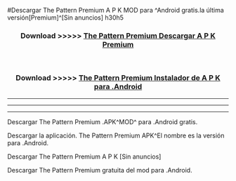 #Descargar The Pattern Premium  A P K MOD para ^Android gratis.la última versión[Premium]^[Sin anuncios] h30h5



<div align="center">
<h3>Download >>>>> <a href="https://es-web.web.app/?es= ${title}">The Pattern Premium  Descargar A P K Premium</a></h3><br>

<h3>Download >>>>> <a href="https://es-web.web.app/?es= ${title}">The Pattern Premium  Instalador de A P K para .Android</a></h3>
</div>


----------------------------------------------------------

----------------------------------------------------------

----------------------------------------------------------

Descargar The Pattern Premium  .APK^MOD^ para .Android gratis.

Descargar la aplicación. The Pattern Premium  APK^El nombre es la versión para .Android.

Descargar The Pattern Premium  A P K [Sin anuncios]

Descargar The Pattern Premium  gratuita del mod para .Android.